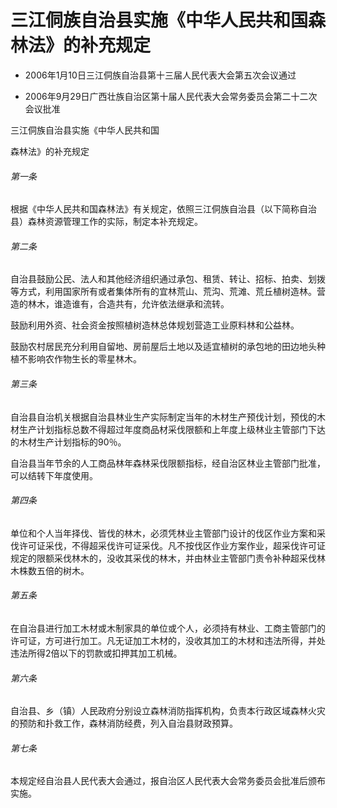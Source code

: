 # 三江侗族自治县实施《中华人民共和国森林法》的补充规定

- 2006年1月10日三江侗族自治县第十三届人民代表大会第五次会议通过

- 2006年9月29日广西壮族自治区第十届人民代表大会常务委员会第二十二次会议批准

<!-- INFO END -->

三江侗族自治县实施《中华人民共和国

森林法》的补充规定

###### 第一条

根据《中华人民共和国森林法》有关规定，依照三江侗族自治县（以下简称自治县）森林资源管理工作的实际，制定本补充规定。

###### 第二条

自治县鼓励公民、法人和其他经济组织通过承包、租赁、转让、招标、拍卖、划拨等方式，利用国家所有或者集体所有的宜林荒山、荒沟、荒滩、荒丘植树造林。营造的林木，谁造谁有，合造共有，允许依法继承和流转。

鼓励利用外资、社会资金按照植树造林总体规划营造工业原料林和公益林。

鼓励农村居民充分利用自留地、房前屋后土地以及适宜植树的承包地的田边地头种植不影响农作物生长的零星林木。

###### 第三条

自治县自治机关根据自治县林业生产实际制定当年的木材生产预伐计划，预伐的木材生产计划指标总数不得超过年度商品材采伐限额和上年度上级林业主管部门下达的木材生产计划指标的90％。

自治县当年节余的人工商品林年森林采伐限额指标，经自治区林业主管部门批准，可以结转下年度使用。

###### 第四条

单位和个人当年择伐、皆伐的林木，必须凭林业主管部门设计的伐区作业方案和采伐许可证采伐，不得超采伐许可证采伐。凡不按伐区作业方案作业，超采伐许可证规定的限额采伐林木的，没收其采伐的林木，并由林业主管部门责令补种超采伐林木株数五倍的树木。

###### 第五条

在自治县进行加工木材或木制家具的单位或个人，必须持有林业、工商主管部门的许可证，方可进行加工。凡无证加工木材的，没收其加工的木材和违法所得，并处违法所得2倍以下的罚款或扣押其加工机械。

###### 第六条

自治县、乡（镇）人民政府分别设立森林消防指挥机构，负责本行政区域森林火灾的预防和扑救工作，森林消防经费，列入自治县财政预算。

###### 第七条

本规定经自治县人民代表大会通过，报自治区人民代表大会常务委员会批准后颁布实施。
